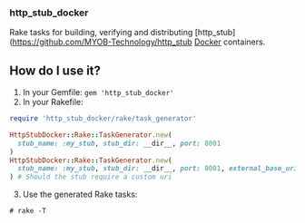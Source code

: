### http_stub_docker
Rake tasks for building, verifying and distributing [http_stub](https://github.com/MYOB-Technology/http_stub
[Docker](https://www.docker.com/) containers.

## How do I use it?
1. In your Gemfile: `gem 'http_stub_docker'`
2. In your Rakefile:
```ruby
require 'http_stub_docker/rake/task_generator'

HttpStubDocker::Rake::TaskGenerator.new(
  stub_name: :my_stub, stub_dir: __dir__, port: 8001
)
HttpStubDocker::Rake::TaskGenerator.new(
  stub_name: :my_stub, stub_dir: __dir__, port: 8001, external_base_uri: "http://some_host_name:8001"
) # Should the stub require a custom uri
```
3. Use the generated Rake tasks:
```
# rake -T

```
